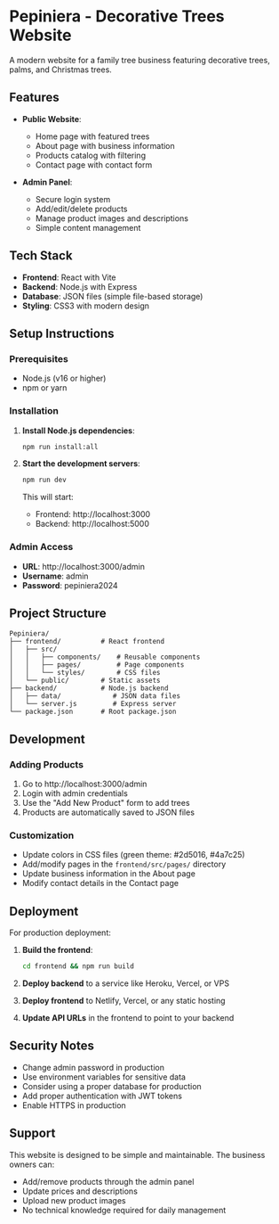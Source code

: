 # Pepiniera - Decorative Trees Website

A modern website for a family tree business featuring decorative trees, palms, and Christmas trees.

## Features

- **Public Website**:
  - Home page with featured trees
  - About page with business information
  - Products catalog with filtering
  - Contact page with contact form

- **Admin Panel**:
  - Secure login system
  - Add/edit/delete products
  - Manage product images and descriptions
  - Simple content management

## Tech Stack

- **Frontend**: React with Vite
- **Backend**: Node.js with Express
- **Database**: JSON files (simple file-based storage)
- **Styling**: CSS3 with modern design

## Setup Instructions

### Prerequisites
- Node.js (v16 or higher)
- npm or yarn

### Installation

1. **Install Node.js dependencies**:
   ```bash
   npm run install:all
   ```

2. **Start the development servers**:
   ```bash
   npm run dev
   ```

   This will start:
   - Frontend: http://localhost:3000
   - Backend: http://localhost:5000

### Admin Access

- **URL**: http://localhost:3000/admin
- **Username**: admin
- **Password**: pepiniera2024

## Project Structure

```
Pepiniera/
├── frontend/          # React frontend
│   ├── src/
│   │   ├── components/    # Reusable components
│   │   ├── pages/         # Page components
│   │   └── styles/        # CSS files
│   └── public/        # Static assets
├── backend/           # Node.js backend
│   ├── data/             # JSON data files
│   └── server.js         # Express server
└── package.json       # Root package.json
```

## Development

### Adding Products
1. Go to http://localhost:3000/admin
2. Login with admin credentials
3. Use the "Add New Product" form to add trees
4. Products are automatically saved to JSON files

### Customization
- Update colors in CSS files (green theme: #2d5016, #4a7c25)
- Add/modify pages in the `frontend/src/pages/` directory
- Update business information in the About page
- Modify contact details in the Contact page

## Deployment

For production deployment:

1. **Build the frontend**:
   ```bash
   cd frontend && npm run build
   ```

2. **Deploy backend** to a service like Heroku, Vercel, or VPS
3. **Deploy frontend** to Netlify, Vercel, or any static hosting
4. **Update API URLs** in the frontend to point to your backend

## Security Notes

- Change admin password in production
- Use environment variables for sensitive data
- Consider using a proper database for production
- Add proper authentication with JWT tokens
- Enable HTTPS in production

## Support

This website is designed to be simple and maintainable. The business owners can:
- Add/remove products through the admin panel
- Update prices and descriptions
- Upload new product images
- No technical knowledge required for daily management

